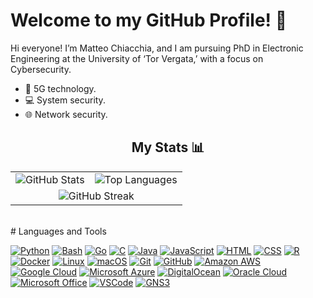 # Welcome to my GitHub Profile! 👋

Hi everyone! I’m Matteo Chiacchia, and I am pursuing PhD in Electronic Engineering at the University of ‘Tor Vergata,’ with a focus on Cybersecurity.
- 📱 5G technology.
- 💻 System security.
- 🌐 Network security.<br>

<h2 align="center"> My Stats 📊</h2>
<table align="center">
  <tr>
    <td>
      <img src="https://github-readme-stats.vercel.app/api?username=chiacchius&theme=tokyonight&show_icons=true&count_private=true&include_all_commits=true" alt="GitHub Stats">
    </td>
    <td>
      <img src="https://github-readme-stats.vercel.app/api/top-langs/?username=chiacchius&theme=tokyonight&show_icons=true&count_private=true&layout=compact&exclude_repo=MPSMF_CamryUSASales" alt="Top Languages">
    </td>
  </tr>
  <tr>
    <td colspan="2" align="center">
      <img src="https://github-readme-streak-stats.herokuapp.com/?user=chiacchius&theme=tokyonight" alt="GitHub Streak">
    </td>
  </tr>
</table>
<br />
# Languages and Tools
<br />

[![Python](https://img.shields.io/badge/-Python-3776AB?style=flat-square&logo=Python&logoColor=white)](https://www.python.org/)
[![Bash](https://img.shields.io/badge/-Bash-4EAA25?style=flat-square&logo=GNU-Bash&logoColor=white)](https://www.gnu.org/software/bash/)
[![Go](https://img.shields.io/badge/-Go-00ADD8?style=flat-square&logo=Go&logoColor=white)](https://golang.org/)
[![C](https://img.shields.io/badge/-C-A8B9CC?style=flat-square&logo=C&logoColor=white)](https://en.wikipedia.org/wiki/C_(programming_language))
[![Java](https://img.shields.io/badge/-Java-007396?style=flat-square&logo=Java&logoColor=white)](https://www.java.com/)
[![JavaScript](https://img.shields.io/badge/-JavaScript-F7DF1E?style=flat-square&logo=JavaScript&logoColor=white)](https://developer.mozilla.org/en-US/docs/Web/JavaScript)
[![HTML](https://img.shields.io/badge/-HTML-E34F26?style=flat-square&logo=HTML5&logoColor=white)](https://developer.mozilla.org/en-US/docs/Web/HTML)
[![CSS](https://img.shields.io/badge/-CSS-1572B6?style=flat-square&logo=CSS3&logoColor=white)](https://developer.mozilla.org/en-US/docs/Web/CSS)
[![R](https://img.shields.io/badge/-R-276DC3?style=flat-square&logo=R&logoColor=white)](https://www.r-project.org/)
[![Docker](https://img.shields.io/badge/-Docker-2496ED?style=flat-square&logo=Docker&logoColor=white)](https://www.docker.com/)
[![Linux](https://img.shields.io/badge/-Linux-FCC624?style=flat-square&logo=Linux&logoColor=white)](https://www.linux.org/)
[![macOS](https://img.shields.io/badge/-macOS-000000?style=flat-square&logo=Apple&logoColor=white)](https://www.apple.com/macos/)
[![Git](https://img.shields.io/badge/-Git-F05032?style=flat-square&logo=Git&logoColor=white)](https://git-scm.com/)
[![GitHub](https://img.shields.io/badge/GitHub-Profile-blue?logo=github)](https://github.com/chiacchius)
[![Amazon AWS](https://img.shields.io/badge/-Amazon%20AWS-232F3E?style=flat-square&logo=Amazon-AWS&logoColor=white)](https://aws.amazon.com/)
[![Google Cloud](https://img.shields.io/badge/Google%20Cloud-4285F4?style=flat-square&logo=Google-Cloud&logoColor=white)](https://cloud.google.com/)
[![Microsoft Azure](https://img.shields.io/badge/Microsoft%20Azure-0088D4?style=flat-square&logo=Microsoft-Azure&logoColor=white)](https://azure.microsoft.com/)
[![DigitalOcean](https://img.shields.io/badge/DigitalOcean-0080FF?style=flat-square&logo=DigitalOcean&logoColor=white)](https://www.digitalocean.com/)
[![Oracle Cloud](https://img.shields.io/badge/Oracle%20Cloud-F80000?style=flat-square&logo=Oracle&logoColor=white)](https://www.oracle.com/cloud/)
[![Microsoft Office](https://img.shields.io/badge/Microsoft%20Office-D83B01?style=flat-square&logo=microsoft-office&logoColor=white)](https://www.microsoft.com/en-us/microsoft-365)
[![VSCode](https://img.shields.io/badge/-VSCode-007ACC?style=flat-square&logo=Visual-Studio-Code&logoColor=white)](https://code.visualstudio.com/)
[![GNS3](https://img.shields.io/badge/GNS3-Network%20Simulation-orange)](https://www.gns3.com/)

